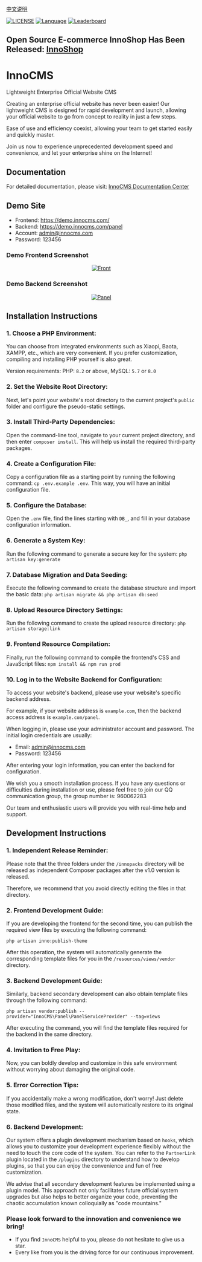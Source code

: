 [中文说明](https://github.com/innocms/innocms/blob/master/README.zh-cn.md)

[![LICENSE](https://img.shields.io/badge/License-OSL%203.0-green.svg)](https://github.com/innocms/innocms/blob/master/LICENSE.txt)
[![Language](https://img.shields.io/badge/Language-php-blue.svg)](https://www.php.net/)
[![Leaderboard](https://img.shields.io/badge/InnoCMS%20-orange)](https://www.innocms.com/)

## Open Source E-commerce InnoShop Has Been Released: [InnoShop](https://github.com/innocommerce/innoshop)

# InnoCMS
Lightweight Enterprise Official Website CMS

Creating an enterprise official website has never been easier! Our lightweight CMS is designed for rapid development and launch, allowing your official website to go from concept to reality in just a few steps.

Ease of use and efficiency coexist, allowing your team to get started easily and quickly master.

Join us now to experience unprecedented development speed and convenience, and let your enterprise shine on the Internet!

## Documentation
For detailed documentation, please visit: [InnoCMS Documentation Center](http://docs.innoshop.cn/en)

## Demo Site
- Frontend: https://demo.innocms.com/
- Backend: https://demo.innocms.com/panel
- Account: admin@innocms.com
- Password: 123456

### Demo Frontend Screenshot
<p align="center">
    <a href="https://www.innocms.com" target="_blank">
        <img src="https://www.innocms.com/images/readme/front.jpg?" alt="Front">
    </a>
</p>

### Demo Backend Screenshot
<p align="center">
    <a href="https://www.innocms.com" target="_blank">
        <img src="https://www.innocms.com/images/readme/panel.jpg?" alt="Panel">
    </a>
</p>

## Installation Instructions
### 1. Choose a PHP Environment:
You can choose from integrated environments such as Xiaopi, Baota, XAMPP, etc., which are very convenient. If you prefer customization, compiling and installing PHP yourself is also great.

Version requirements: PHP: `8.2` or above, MySQL: `5.7` or `8.0`

### 2. Set the Website Root Directory:
Next, let's point your website's root directory to the current project's `public` folder and configure the pseudo-static settings.

### 3. Install Third-Party Dependencies:
Open the command-line tool, navigate to your current project directory, and then enter `composer install`. This will help us install the required third-party packages.

### 4. Create a Configuration File:
Copy a configuration file as a starting point by running the following command: `cp .env.example .env`. This way, you will have an initial configuration file.

### 5. Configure the Database:
Open the `.env` file, find the lines starting with `DB_`, and fill in your database configuration information.

### 6. Generate a System Key:
Run the following command to generate a secure key for the system: `php artisan key:generate`

### 7. Database Migration and Data Seeding:
Execute the following command to create the database structure and import the basic data: `php artisan migrate && php artisan db:seed`

### 8. Upload Resource Directory Settings:
Run the following command to create the upload resource directory: `php artisan storage:link`

### 9. Frontend Resource Compilation:
Finally, run the following command to compile the frontend's CSS and JavaScript files: `npm install && npm run prod`

### 10. Log in to the Website Backend for Configuration:

To access your website's backend, please use your website's specific backend address.

For example, if your website address is `example.com`, then the backend access address is `example.com/panel`.

When logging in, please use your administrator account and password. The initial login credentials are usually:

- Email: admin@innocms.com
- Password: 123456

After entering your login information, you can enter the backend for configuration.

We wish you a smooth installation process. If you have any questions or difficulties during installation or use, please feel free to join our QQ communication group, the group number is: 960062283

Our team and enthusiastic users will provide you with real-time help and support.

## Development Instructions
### 1. Independent Release Reminder:
Please note that the three folders under the `/innopacks` directory will be released as independent Composer packages after the v1.0 version is released.

Therefore, we recommend that you avoid directly editing the files in that directory.

### 2. Frontend Development Guide:
If you are developing the frontend for the second time, you can publish the required view files by executing the following command:

```
php artisan inno:publish-theme
```

After this operation, the system will automatically generate the corresponding template files for you in the `/resources/views/vendor` directory.

### 3. Backend Development Guide:
Similarly, backend secondary development can also obtain template files through the following command:

```
php artisan vendor:publish --provider="InnoCMS\Panel\PanelServiceProvider" --tag=views
```

After executing the command, you will find the template files required for the backend in the same directory.

### 4. Invitation to Free Play:
Now, you can boldly develop and customize in this safe environment without worrying about damaging the original code.

### 5. Error Correction Tips:
If you accidentally make a wrong modification, don't worry! Just delete those modified files, and the system will automatically restore to its original state.

### 6. Backend Development:
Our system offers a plugin development mechanism based on `hooks`, which allows you to customize your development experience flexibly without the need to touch the core code of the system. 
You can refer to the `PartnerLink` plugin located in the `/plugins` directory to understand how to develop plugins, so that you can enjoy the convenience and fun of free customization.

We advise that all secondary development features be implemented using a plugin model. This approach not only facilitates future official system upgrades but also helps to better organize your code, 
preventing the chaotic accumulation known colloquially as "code mountains."

### Please look forward to the innovation and convenience we bring!
- If you find `InnoCMS` helpful to you, please do not hesitate to give us a star.
- Every like from you is the driving force for our continuous improvement.